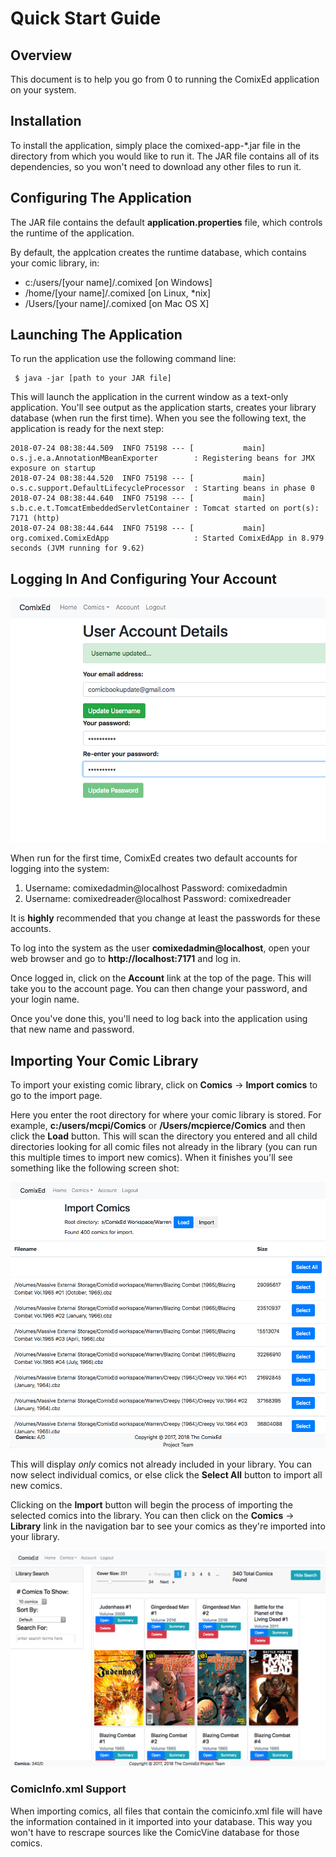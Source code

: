 # Quick Start Guide

## Overview

This document is to help you go from 0 to running the ComixEd application on your system.

## Installation

To install the application, simply place the comixed-app-*.jar file in the directory from which you would like to run it. The JAR file contains all of its dependencies, so you won't need to download any other files to run it.

## Configuring The Application

The JAR file contains the default **application.properties** file, which controls the runtime of the application.

By default, the applcation creates the runtime database, which contains your comic library, in:

* c:/users/[your name]/.comixed [on Windows]
* /home/[your name]/.comixed [on Linux, *nix]
* /Users/[your name]/.comixed [on Mac OS X]

## Launching The Application

To run the application use the following command line:

```
 $ java -jar [path to your JAR file]
```

This will launch the application in the current window as a text-only application. You'll see output as the application starts, creates your library database (when run the first time). When you see the following text, the application is ready for the next step:

```
2018-07-24 08:38:44.509  INFO 75198 --- [           main] o.s.j.e.a.AnnotationMBeanExporter        : Registering beans for JMX exposure on startup
2018-07-24 08:38:44.520  INFO 75198 --- [           main] o.s.c.support.DefaultLifecycleProcessor  : Starting beans in phase 0
2018-07-24 08:38:44.640  INFO 75198 --- [           main] s.b.c.e.t.TomcatEmbeddedServletContainer : Tomcat started on port(s): 7171 (http)
2018-07-24 08:38:44.644  INFO 75198 --- [           main] org.comixed.ComixEdApp                   : Started ComixEdApp in 8.979 seconds (JVM running for 9.62)
```

## Logging In And Configuring Your Account

![account administration](images/account_change.png)

When run for the first time, ComixEd creates two default accounts for logging into the system:

1. Username: comixedadmin@localhost Password: comixedadmin
1. Username: comixedreader@localhost Password: comixedreader

It is **highly** recommended that you change at least the passwords for these accounts.

To log into the system as the user **comixedadmin@localhost**, open your web browser and go to **http://localhost:7171** and log in.

Once logged in, click on the **Account** link at the top of the page. This will take you to the account page. You can then change your password, and your login name.

Once you've done this, you'll need to log back into the application using that new name and password.

## Importing Your Comic Library

To import your existing comic library, click on **Comics** -> **Import comics** to go to the import page.

Here you enter the root directory for where your comic library is stored. For example, **c:/users/mcpi/Comics** or **/Users/mcpierce/Comics** and then click the **Load** button. This will scan the directory you entered and all child directories looking for all comic files not already in the library (you can run this multiple times to import new comics). When it finishes you'll see something like the following screen shot:

![importing comics](images/import_comics.png)

This will display *only* comics not already included in your library. You can now select individual comics, or else click the **Select All** button to import all new comics.

Clicking on the **Import** button will begin the process of importing the selected comics into the library. You can then click on the **Comics** -> **Library** link in the navigation bar to see your comics as they're imported into your library.

![comic library view](images/comic_library.png)

### ComicInfo.xml Support

When importing comics, all files that contain the comicinfo.xml file will have the information contained in it imported into your database. This way you won't have to rescrape sources like the ComicVine database for those comics.
